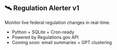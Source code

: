 ## 🛰️ Regulation Alerter v1
Monitor live federal regulation changes in real-time.
- Python + SQLite + Cron-ready
- Powered by Regulations.gov API
- Coming soon: email summaries + GPT clustering
